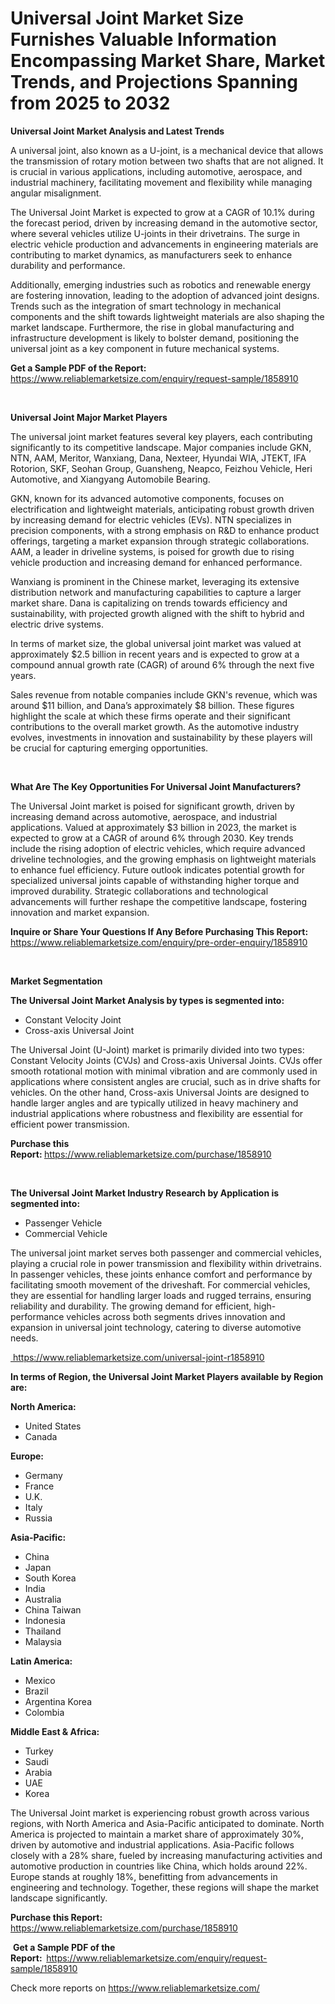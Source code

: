 <p><h1>Universal Joint Market Size Furnishes Valuable Information Encompassing Market Share, Market Trends, and Projections Spanning from 2025 to 2032</h1></p><p><strong>Universal Joint Market Analysis and Latest Trends</strong></p>
<p><p>A universal joint, also known as a U-joint, is a mechanical device that allows the transmission of rotary motion between two shafts that are not aligned. It is crucial in various applications, including automotive, aerospace, and industrial machinery, facilitating movement and flexibility while managing angular misalignment. </p><p>The Universal Joint Market is expected to grow at a CAGR of 10.1% during the forecast period, driven by increasing demand in the automotive sector, where several vehicles utilize U-joints in their drivetrains. The surge in electric vehicle production and advancements in engineering materials are contributing to market dynamics, as manufacturers seek to enhance durability and performance. </p><p>Additionally, emerging industries such as robotics and renewable energy are fostering innovation, leading to the adoption of advanced joint designs. Trends such as the integration of smart technology in mechanical components and the shift towards lightweight materials are also shaping the market landscape. Furthermore, the rise in global manufacturing and infrastructure development is likely to bolster demand, positioning the universal joint as a key component in future mechanical systems.</p></p>
<p><strong>Get a Sample PDF of the Report:&nbsp;</strong> <a href="https://www.reliablemarketsize.com/enquiry/request-sample/1858910?utm_campaign=3555&utm_medium=2&utm_source=Github&utm_content=ia&utm_term=10042025&utm_id=universal-joint">https://www.reliablemarketsize.com/enquiry/request-sample/1858910</a></p>
<p>&nbsp;</p>
<p><strong>Universal Joint Major Market Players</strong></p>
<p><p>The universal joint market features several key players, each contributing significantly to its competitive landscape. Major companies include GKN, NTN, AAM, Meritor, Wanxiang, Dana, Nexteer, Hyundai WIA, JTEKT, IFA Rotorion, SKF, Seohan Group, Guansheng, Neapco, Feizhou Vehicle, Heri Automotive, and Xiangyang Automobile Bearing.</p><p>GKN, known for its advanced automotive components, focuses on electrification and lightweight materials, anticipating robust growth driven by increasing demand for electric vehicles (EVs). NTN specializes in precision components, with a strong emphasis on R&D to enhance product offerings, targeting a market expansion through strategic collaborations. AAM, a leader in driveline systems, is poised for growth due to rising vehicle production and increasing demand for enhanced performance.</p><p>Wanxiang is prominent in the Chinese market, leveraging its extensive distribution network and manufacturing capabilities to capture a larger market share. Dana is capitalizing on trends towards efficiency and sustainability, with projected growth aligned with the shift to hybrid and electric drive systems. </p><p>In terms of market size, the global universal joint market was valued at approximately $2.5 billion in recent years and is expected to grow at a compound annual growth rate (CAGR) of around 6% through the next five years. </p><p>Sales revenue from notable companies include GKN's revenue, which was around $11 billion, and Dana’s approximately $8 billion. These figures highlight the scale at which these firms operate and their significant contributions to the overall market growth. As the automotive industry evolves, investments in innovation and sustainability by these players will be crucial for capturing emerging opportunities.</p></p>
<p>&nbsp;</p>
<p><strong>What Are The Key Opportunities For Universal Joint Manufacturers?</strong></p>
<p><p>The Universal Joint market is poised for significant growth, driven by increasing demand across automotive, aerospace, and industrial applications. Valued at approximately $3 billion in 2023, the market is expected to grow at a CAGR of around 6% through 2030. Key trends include the rising adoption of electric vehicles, which require advanced driveline technologies, and the growing emphasis on lightweight materials to enhance fuel efficiency. Future outlook indicates potential growth for specialized universal joints capable of withstanding higher torque and improved durability. Strategic collaborations and technological advancements will further reshape the competitive landscape, fostering innovation and market expansion.</p></p>
<p><strong>Inquire or Share Your Questions If Any Before Purchasing This Report:</strong> <a href="https://www.reliablemarketsize.com/enquiry/pre-order-enquiry/1858910?utm_campaign=3555&utm_medium=2&utm_source=Github&utm_content=ia&utm_term=10042025&utm_id=universal-joint">https://www.reliablemarketsize.com/enquiry/pre-order-enquiry/1858910</a></p>
<p>&nbsp;</p>
<p><strong>Market Segmentation</strong></p>
<p><strong>The Universal Joint Market Analysis by types is segmented into:</strong></p>
<p><ul><li>Constant Velocity Joint</li><li>Cross-axis Universal Joint</li></ul></p>
<p><p>The Universal Joint (U-Joint) market is primarily divided into two types: Constant Velocity Joints (CVJs) and Cross-axis Universal Joints. CVJs offer smooth rotational motion with minimal vibration and are commonly used in applications where consistent angles are crucial, such as in drive shafts for vehicles. On the other hand, Cross-axis Universal Joints are designed to handle larger angles and are typically utilized in heavy machinery and industrial applications where robustness and flexibility are essential for efficient power transmission.</p></p>
<p><strong>Purchase this Report:&nbsp;</strong><a href="https://www.reliablemarketsize.com/purchase/1858910?utm_campaign=3555&utm_medium=2&utm_source=Github&utm_content=ia&utm_term=10042025&utm_id=universal-joint">https://www.reliablemarketsize.com/purchase/1858910</a></p>
<p>&nbsp;</p>
<p><strong>The Universal Joint Market Industry Research by Application is segmented into:</strong></p>
<p><ul><li>Passenger Vehicle</li><li>Commercial Vehicle</li></ul></p>
<p><p>The universal joint market serves both passenger and commercial vehicles, playing a crucial role in power transmission and flexibility within drivetrains. In passenger vehicles, these joints enhance comfort and performance by facilitating smooth movement of the driveshaft. For commercial vehicles, they are essential for handling larger loads and rugged terrains, ensuring reliability and durability. The growing demand for efficient, high-performance vehicles across both segments drives innovation and expansion in universal joint technology, catering to diverse automotive needs.</p></p>
<p><a href="https://www.reliablemarketsize.com/universal-joint-r1858910?utm_campaign=3555&utm_medium=2&utm_source=Github&utm_content=ia&utm_term=10042025&utm_id=universal-joint">&nbsp;https://www.reliablemarketsize.com/universal-joint-r1858910</a></p>
<p><strong>In terms of Region, the Universal Joint Market Players available by Region are:</strong></p>
<p>
    <p> <strong> North America: </strong>
        <ul>
            <li>United States</li>
            <li>Canada</li>
        </ul>
        </p> 
    <p> <strong> Europe: </strong>
        <ul>
            <li>Germany</li>
            <li>France</li>
            <li>U.K.</li>
            <li>Italy</li>
            <li>Russia</li>
        </ul>
        </p> 
    <p> <strong> Asia-Pacific: </strong>
        <ul>
            <li>China</li>
            <li>Japan</li>
            <li>South Korea</li>
            <li>India</li>
            <li>Australia</li>
            <li>China Taiwan</li>
            <li>Indonesia</li>
            <li>Thailand</li>
            <li>Malaysia</li>
        </ul>
        </p> 
    <p> <strong> Latin America: </strong>
        <ul>
            <li>Mexico</li>
            <li>Brazil</li>
            <li>Argentina Korea</li>
            <li>Colombia</li>
        </ul>
        </p> 
    <p> <strong> Middle East & Africa: </strong>
        <ul>
            <li>Turkey</li>
            <li>Saudi</li>
            <li>Arabia</li>
            <li>UAE</li>
            <li>Korea</li>
        </ul>
    </p>
    </p>
<p><p>The Universal Joint market is experiencing robust growth across various regions, with North America and Asia-Pacific anticipated to dominate. North America is projected to maintain a market share of approximately 30%, driven by automotive and industrial applications. Asia-Pacific follows closely with a 28% share, fueled by increasing manufacturing activities and automotive production in countries like China, which holds around 22%. Europe stands at roughly 18%, benefitting from advancements in engineering and technology. Together, these regions will shape the market landscape significantly.</p></p>
<p><strong>Purchase this Report: </strong><a href="https://www.reliablemarketsize.com/purchase/1858910?utm_campaign=3555&utm_medium=2&utm_source=Github&utm_content=ia&utm_term=10042025&utm_id=universal-joint">https://www.reliablemarketsize.com/purchase/1858910</a></p>
<p>&nbsp;<strong>Get a Sample PDF of the Report:&nbsp;&nbsp;</strong><a href="https://www.reliablemarketsize.com/enquiry/request-sample/1858910?utm_campaign=3555&utm_medium=2&utm_source=Github&utm_content=ia&utm_term=10042025&utm_id=universal-joint">https://www.reliablemarketsize.com/enquiry/request-sample/1858910</a></p>
<p><strong></strong></p>
<p>Check more reports on <a href="https://www.reliablemarketsize.com/?utm_campaign=3555&utm_medium=2&utm_source=Github&utm_content=ia&utm_term=10042025&utm_id=universal-joint">https://www.reliablemarketsize.com/</a></p>